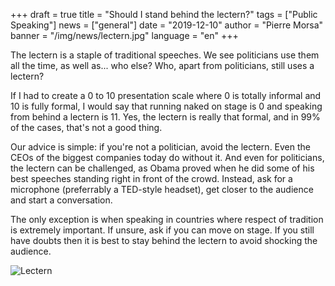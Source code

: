 +++
draft = true
title = "Should I stand behind the lectern?"
tags = ["Public Speaking"]
news = ["general"]
date = "2019-12-10"
author = "Pierre Morsa"
banner = "/img/news/lectern.jpg"
language = "en"
+++

The lectern is a staple of traditional speeches. We see politicians use them all the time, as well as... who else? Who, apart from politicians, still uses a lectern?

If I had to create a 0 to 10 presentation scale where 0 is totally informal and 10 is fully formal, I would say that running naked on stage is 0 and speaking from behind a lectern is 11. Yes, the lectern is really that formal, and in 99% of the cases, that's not a good thing.

Our advice is simple: if you're not a politician, avoid the lectern. Even the CEOs of the biggest companies today do without it. And even for politicians, the lectern can be challenged, as Obama proved when he did some of his best speeches standing right in front of the crowd. Instead, ask for a microphone (preferrably a TED-style headset), get closer to the audience and start a conversation.

The only exception is when speaking in countries where respect of tradition is extremely important. If unsure, ask if you can move on stage. If you still have doubts then it is best to stay behind the lectern to avoid shocking the audience.

![Lectern](/img/news/lectern.jpg)